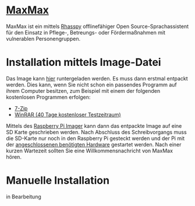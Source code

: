 

# [MaxMax](https://ip-landgraf.intia.de)
MaxMax ist ein mittels [Rhasspy](https://github.com/rhasspy/rhasspy) offlinefähiger Open Source-Sprachassistent für den Einsatz in Pflege-, Betreungs- oder Fördermaßnahmen mit vulnerablen Personengruppen.

# Installation mittels Image-Datei
Das Image kann [hier](https://drive.google.com/file/d/1rsfCCy5GsPeIJup7GpszWAbtiVu9NVtj/view?usp=sharing) runtergeladen werden.
Es muss dann erstmal entpackt werden. Dies kann, wenn Sie nicht schon ein passendes Programm auf ihrem Computer besitzen, zum Beispiel mit einem der folgenden kostenlosen Programmen erfolgen:
- [7-Zip](https://www.7-zip.de/)
- [WinRAR (40 Tage kostenloser Testzeitraum)](https://winrar.de/downld.php)

Mittels des [Raspberry Pi Imager](https://www.raspberrypi.org/software/) kann dann das entpackte Image auf eine SD Karte geschrieben werden.
Nach Abschluss des Schreibvorgangs muss die SD-Karte nur noch in den Raspberry Pi gesteckt werden und der Pi mit der [angeschlossenen benötigten Hardware](https://ip-landgraf.intia.de/pages/installation/Hardware.html) gestartet werden. Nach einer kurzen Wartezeit sollten Sie eine Willkommensnachricht von MaxMax hören.

# Manuelle Installation 
in Bearbeitung
